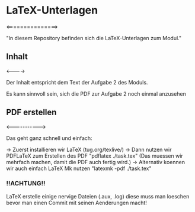 # LaTeX-Unterlagen
<===============>

"In diesem Repository befinden sich die LaTeX-Unterlagen zum Modul."

## Inhalt
<---->

Der Inhalt entspricht dem Text der Aufgabe 2 des Moduls.

Es kann sinnvoll sein, sich die PDF zur Aufgabe 2 noch einmal
anzusehen


## PDF erstellen
<----------->

Das geht ganz schnell und einfach:

-> Zuerst installieren wir LaTeX (tug.org/texlive/)
-> Dann nutzen wir PDFLaTeX zum Erstellen des PDF
	"pdflatex ./task.tex" (Das muessen wir mehrfach machen, damit die PDF auch fertig wird.)
-> Alternativ koennen wir auch einfach LaTeX Mk nutzen 
	"latexmk -pdf ./task.tex"


### !!ACHTUNG!!

LaTeX erstelle einige nervige Dateien (.aux, .log) diese muss man loeschen bevor
man einen Commit mit seinen Aenderungen macht!
